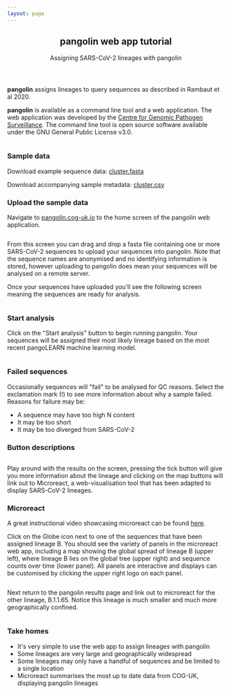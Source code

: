 ```yaml
---
layout: page
---
```



<section id="banner">
    <div class="content">
      <header>
        <h2>pangolin web app tutorial</h2>
        <p>Assigning SARS-CoV-2 lineages with pangolin</p>
      </header>
      <p><strong>pangolin</strong> assigns lineages to query sequences as described in Rambaut et al 2020.</p>
      <p><strong>pangolin</strong> is available as a command line tool and a web application. The web application was developed by the <a href="https://www.pathogensurveillance.net/">Centre for Genomic Pathogen Surveillance</a>. The command line tool is open source software available under the GNU General Public License v3.0.</p>
      <span class="image object">
        <img src="assets/images/cgps_logo.svg" alt="" style="max-width:400px"/>
        </span>
    </div>
    <span class="image object">
      <img src="assets/images/pangolin_logo.svg" alt="" style="max-height:300px"/>
    </span>
</section>

### Sample data

<p>Download example sequence data:
<a href="assets/data/cluster.fasta" download>cluster.fasta</a>
</p>
<p>Download accompanying sample metadata:
<a href="assets/data/cluster.csv" download>cluster.csv</a>
</p>

### Upload the sample data

<p>Navigate to <a href="https://pangolin.cog-uk.io/">pangolin.cog-uk.io</a> to the home screen of the pangolin web application.</p>

<img src="assets/images/pangolin_web.png" alt="" style="max-width:700px"/>

<p>From this screen you can drag and drop a fasta file containing one or more SARS-CoV-2 sequences to upload your sequences into pangolin. Note that the sequence names are anonymised and no identifying information is stored, however uploading to pangolin does mean your sequences will be analysed on a remote server. </p>

<p>Once your sequences have uploaded you'll see the following screen
meaning the sequences are ready for analysis. </p>
<img src="assets/images/sample_loaded.png" alt="" style="max-width:700px"/>

### Start analysis

<p>Click on the "Start analysis" button to begin running pangolin. Your sequences will be assigned their most likely lineage based on the most recent pangoLEARN machine learning model.  </p>

<img src="assets/images/sequences_analysing.png" alt="" style="max-width:700px"/>

### Failed sequences

Occasionally sequences will "fail" to be analysed for QC reasons. Select the exclamation mark (!) to see more information about why a sample failed. Reasons for failure may be:
- A sequence may have too high N content
- It may be too short
- It may be too diverged from SARS-CoV-2 

### Button descriptions

<img src="assets/images/pangolin_web_buttons.png" alt="" style="max-width:700px"/>

<p>Play around with the results on the screen, pressing the tick button will give you more information about the lineage and clicking on the map buttons will link out to Microreact, a web-visualisation tool that has been adapted to display SARS-CoV-2 lineages. </p>

### Microreact 

<p>A great instructional video showcasing microreact can be found <a href="https://microreact.org/showcase">here</a>. </p>

<p>Click on the Globe icon next to one of the sequences that have been assigned lineage B. You should see the variety of panels in the microreact web app, including a map showing the global spread of lineage B (upper left), where lineage B lies on the global tree (upper right) and sequence counts over time (lower panel). All panels are interactive and displays can be customised by clicking the upper right logo on each panel.</p>

<img src="assets/images/microreact_lineageB.png" alt="" style="max-width:700px"/>

<p>Next return to the pangolin results page and link out to microreact for the other lineage, B.1.1.65. Notice this lineage is much smaller and much more geographically confined.</p>


<img src="assets/images/microreact_lineageB1165.png" alt="" style="max-width:700px"/>


### Take homes
- It's very simple to use the web app to assign lineages with pangolin
- Some lineages are very large and geographically widespread
- Some lineages may only have a handful of sequences and be limited to a single location
- Microreact summarises the most up to date data from COG-UK, displaying pangolin lineages 

